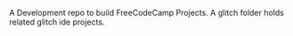 A Development repo to build FreeCodeCamp Projects.
A glitch folder holds related glitch ide projects.
